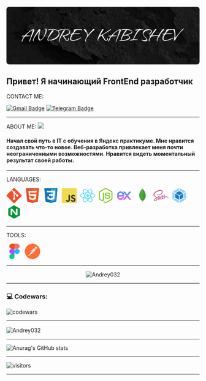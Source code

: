 [![Header](https://github.com/Andrey032/andrey032/blob/main/assets/Frame%202.svg)](https://t.me/Sansay89)

## Привет! Я начинающий FrontEnd разработчик

СONTACT ME:

[![Gmail Badge](https://img.shields.io/badge/-kaakabishev@gmail.com-c14438?style=flat-square&logo=Gmail&logoColor=white&link=mailto:kaakabishev@gmail.com)](mailto:kaakabishev@gmail.com)
[![Telegram Badge](https://img.shields.io/badge/-Sansay89-blue?style=flat&logo=Telegram&logoColor=white)](https://t.me/Sansay89)

---

ABOUT ME: <img src="https://media.giphy.com/media/WUlplcMpOCEmTGBtBW/giphy.gif" width="30px"/>

#### Начал свой путь в IT с обучения в Яндекс практикуме. Мне нравится создавать что-то новое. Веб-разработка привлекает меня почти неограниченными возможностями. Нравится видеть моментальный результат своей работы. 

---

LANGUAGES:
<div>
  <img src="https://github.com/devicons/devicon/blob/master/icons/git/git-original.svg" title="git" alt="git" width="40" height="40"/>&nbsp;
  <img src="https://github.com/devicons/devicon/blob/master/icons/html5/html5-original.svg" title="html5" alt="html5" width="40" height="40"/>&nbsp;
  <img src="https://github.com/devicons/devicon/blob/master/icons/css3/css3-original.svg" title="css" alt="css" width="40" height="40"/>&nbsp;
  <img src="https://github.com/devicons/devicon/blob/master/icons/javascript/javascript-original.svg" title="javascript" alt="javascript" width="40" height="40"/>&nbsp;
  <img src="https://github.com/devicons/devicon/blob/master/icons/react/react-original.svg" title="reactjs" alt="reactjs" width="40" height="40"/>&nbsp;
  <img src="https://github.com/devicons/devicon/blob/master/icons/nodejs/nodejs-original.svg" title="nodejs" alt="nodejs" width="40" height="40"/>&nbsp;
  <img src="https://github.com/Andrey032/andrey032/blob/main/assets/icons/Express-js.svg" title="express" alt="express" width="40" style height="40"/>&nbsp;
  <img src="https://github.com/devicons/devicon/blob/master/icons/mongodb/mongodb-original.svg" title="mongodb" alt="mongodb" width="40" height="40"/>&nbsp;
  <img src="https://github.com/devicons/devicon/blob/master/icons/sass/sass-original.svg" title="sass/scss" alt="sass/scss" width="40" height="40"/>&nbsp;
  <img src="https://github.com/devicons/devicon/blob/master/icons/webpack/webpack-original.svg" title="webpack" alt="webpack" width="40" height="40"/>&nbsp;
	<img src="https://github.com/Andrey032/andrey032/blob/main/assets/icons/nginx.svg" title="nginx " alt="nginx " width="40" height="40"/>&nbsp;
</div>


---

 TOOLS:

 <img src="https://github.com/devicons/devicon/blob/master/icons/figma/figma-original.svg" title="figma" alt="figma" width="40" height="40"/>&nbsp;
	<img src="https://github.com/Andrey032/andrey032/blob/main/assets/icons/postman-icon.svg" title="postman" alt="postman" width="40" height="40"/>&nbsp;

---

<p align="center"><img src="https://github-profile-trophy.vercel.app/?username=Andrey032" alt="Andrey032" /></p>

---

### 💻 Codewars:

![codewars](https://www.codewars.com/users/Andrey032/badges/large)

---

<p align="left"><img align="center" src="https://github-readme-stats.vercel.app/api/top-langs?username=Andrey032&show_icons=true&locale=en&layout=compact" alt="Andrey032" /></p>

---

![Anurag's GitHub stats](https://github-readme-stats.vercel.app/api?username=Andrey032&show_icons=true&theme=transparent)

---

![visitors](https://visitor-badge.laobi.icu/badge?page_id=Andrey032)

---
